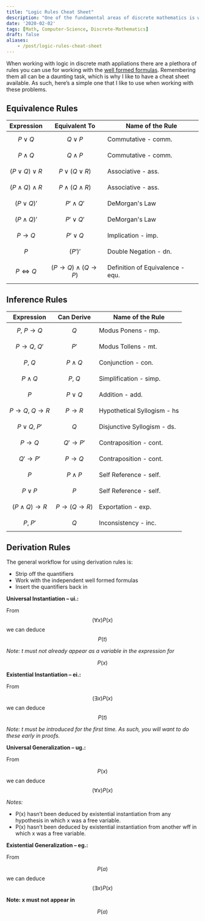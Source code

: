 ```yaml
---
title: "Logic Rules Cheat Sheet"
description: "One of the fundamental areas of discrete mathematics is working with logic rules. I created this little cheat sheet to help out!"
date: '2020-02-02'
tags: [Math, Computer-Science, Discrete-Mathematics]
draft: false
aliases: 
    - /post/logic-rules-cheat-sheet
---
```


When working with logic in discrete math appliations there are a plethora of rules you can use for working with the [well formed formulas](https://en.wikipedia.org/wiki/Well-formed_formula). Remembering them all can be a daunting task, which is why I like to have a cheat sheet available. As such, here’s a simple one that I like to use when working with these problems.

<!--more-->

## Equivalence Rules

| **Expression** | **Equivalent To** | **Name of the Rule** |
|-----------------|-------------------|----------------------|
| $$ P \lor Q $$  | $$ Q \lor P $$    | Commutative - comm.  |
| $$ P \land Q $$ | $$ Q \land P $$   | Commutative - comm.  |
| $$\left(P\lor Q\right)\lor R$$ | $$P \lor\left(Q\lor R\right)$$ | Associative - ass. | 
| $$\left(P\land Q\right)\land R$$ | $$P\land\left(Q\land R\right)$$ | Associative - ass. |
| $$\left(P\lor Q\right)'$$ | $$P'\land Q'$$ | DeMorgan's Law |
| $$\left(P\land Q\right)'$$ | $$P'\lor Q'$$ | DeMorgan's Law |
| $$P\rightarrow Q$$ | $$P'\lor Q$$ | Implication - imp. |
| $$P$$ | $$\left(P'\right)'$$ | Double Negation - dn. |
| $$P\iff Q$$ | $$\left(P\rightarrow Q\right)\land\left(Q\rightarrow P\right)$$ | Definition of Equivalence - equ. |

## Inference Rules

| **Expression** | **Can Derive** | Name of the Rule |
|----------------|----------------|------------------|
| $$P,\ P\rightarrow Q$$ | $$Q$$ | Modus Ponens - mp. |
| $$P\rightarrow Q,\ Q'$$ | $$P'$$ | Modus Tollens - mt. |
| $$P,\ Q$$ | $$P\land Q$$ | Conjunction - con. |
| $$P\land Q$$ | $$P,\ Q$$ | Simplification - simp. |
| $$P$$ | $$P\lor Q$$ | Addition - add. |
| $$P\rightarrow Q,\ Q\rightarrow R$$ | $$P\rightarrow R$$ | Hypothetical Syllogism - hs |
| $$P\lor Q,\ P'$$ | $$Q$$ | Disjunctive Syllogism - ds. |
| $$P\rightarrow Q$$ | $$Q'\rightarrow P'$$ | Contraposition - cont. |
| $$Q'\rightarrow P'$$ | $$P\rightarrow Q$$ | Contraposition - cont. |
| $$P$$ | $$P\land P$$ | Self Reference - self. |
| $$P\lor P$$ | $$P$$ | Self Reference - self. |
| $$\left(P\land Q\right)\rightarrow R$$ | $$P\rightarrow\left(Q\rightarrow R\right)$$ | Exportation - exp. |
| $$P,\ P'$$ | $$Q$$ | Inconsistency - inc. |

## Derivation Rules

The general workflow for using derivation rules is:

* Strip off the quantifiers
* Work with the independent well formed formulas
* Insert the quantifiers back in

**Universal Instantiation – ui.:**

From $$\left(\forall x\right)P\left(x\right)$$ we can deduce $$P\left(t\right)$$

*Note: t must not already appear as a variable in the expression for*

$$P(x)$$

**Existential Instantiation – ei.:**

From

$$\left(\exists x\right)P\left(x\right)$$ we can deduce $$P\left(t\right)$$

*Note: t must be introduced for the first time. As such, you will want to do these early in proofs.*

**Universal Generalization – ug.:**

From

$$P\left(x\right)$$ we can deduce $$\left(\forall x\right)P\left(x\right)$$

*Notes:*

* P(x) hasn’t been deduced by existential instantiation from any hypothesis in which x was a free variable.
* P(x) hasn’t been deduced by existential instantiation from another wff in which x was a free variable.

**Existential Generalization – eg.:**

From 

$$P\left(a\right)$$ we can deduce $$\left(\exists x\right)P\left(x\right)$$

**Note: x must not appear in**

$$ P(a) $$